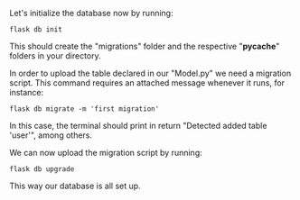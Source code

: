 

Let's initialize the database now by running:

`flask db init`

This should create the "migrations" folder and the respective "__pycache__" folders in your directory. 

In order to upload the table declared in our "Model.py" we need a migration script. This command requires an attached message whenever it runs, for instance:

`flask db migrate -m 'first migration'`

In this case, the terminal should print in return "Detected added table 'user'", among others.

We can now upload the migration script by running:

`flask db upgrade`

This way our database is all set up. 